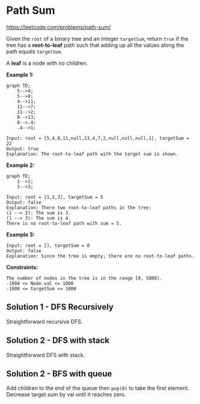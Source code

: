 # Path Sum
https://leetcode.com/problems/path-sum/

Given the `root` of a binary tree and an integer `targetSum`, return `true` if the tree has a **root-to-leaf** path such
that adding up all the values along the path equals `targetSum`.

A **leaf** is a node with no children.

**Example 1:**
```mermaid
graph TD;
    5-->4;
    5-->8;
    4-->11;
    11-->7;
    11-->2;
    8-->13;
    8-->.4;
    .4-->1;
```
    Input: root = [5,4,8,11,null,13,4,7,2,null,null,null,1], targetSum = 22
    Output: true
    Explanation: The root-to-leaf path with the target sum is shown.

**Example 2:**
```mermaid
graph TD;
    1-->2;
    1-->3;

```
    Input: root = [1,2,3], targetSum = 5
    Output: false
    Explanation: There two root-to-leaf paths in the tree:
    (1 --> 2): The sum is 3.
    (1 --> 3): The sum is 4.
    There is no root-to-leaf path with sum = 5.

**Example 3:**

    Input: root = [], targetSum = 0
    Output: false
    Explanation: Since the tree is empty, there are no root-to-leaf paths.

 

**Constraints:**

    The number of nodes in the tree is in the range [0, 5000].
    -1000 <= Node.val <= 1000
    -1000 <= targetSum <= 1000

## Solution 1 - DFS Recursively
Straightforward recursive DFS.

## Solution 2 - DFS with stack
Straightforward DFS with stack.

## Solution 2 - BFS with queue
Add children to the end of the queue then `pop(0)` to take the first element. Decrease target sum by val until it 
reaches zero.